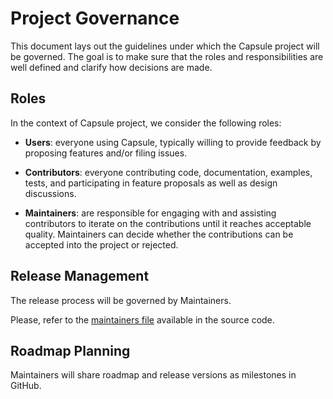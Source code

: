 # Project Governance

This document lays out the guidelines under which the Capsule project will be governed.
The goal is to make sure that the roles and responsibilities are well defined and clarify how decisions are made.

## Roles

In the context of Capsule project, we consider the following roles:

* __Users__: everyone using Capsule, typically willing to provide feedback by proposing features and/or filing issues.

* __Contributors__: everyone contributing code, documentation, examples, tests, and participating in feature proposals as well as design discussions.

* __Maintainers__: are responsible for engaging with and assisting contributors to iterate on the contributions until it reaches acceptable quality. Maintainers can decide whether the contributions can be accepted into the project or rejected.

## Release Management

The release process will be governed by Maintainers.

Please, refer to the [maintainers file](https://github.com/projectcapsule/capsule/blob/master/.github/maintainers.yaml) available in the source code.

## Roadmap Planning

Maintainers will share roadmap and release versions as milestones in GitHub. 